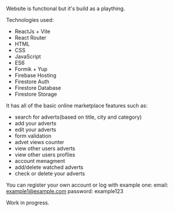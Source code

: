 Website is functional but it's build as a plaything.

Technologies used:

-   ReactJs + Vite
-   React Router
-   HTML
-   CSS
-   JavaScript
-   ES6
-   Formik + Yup
-   Firebase Hosting
-   Firestore Auth
-   Firestore Database
-   Firestore Storage

It has all of the basic online marketplace features such as:

-   search for adverts(based on title, city and category)
-   add your adverts
-   edit your adverts
-   form validation
-   advet views counter
-   view other users adverts
-   view other users profiles
-   account menagment
-   add/delete watched adverts
-   check or delete your adverts

You can register your own account or log with example one:
email: example1@example.com
password: example123

Work in progress.

